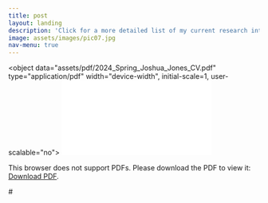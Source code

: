 ```yaml
---
title: post
layout: landing
description: 'Click for a more detailed list of my current research interests.'
image: assets/images/pic07.jpg
nav-menu: true
---
```


<object data="assets/pdf/2024_Spring_Joshua_Jones_CV.pdf" type="application/pdf" width="device-width", initial-scale=1, user-scalable="no">
    <embed src="assets/pdf/2024_Spring_Joshua_Jones_CV.pdf">
        <p>This browser does not support PDFs. Please download the PDF to view it: <a href="assets/pdf/2024_Spring_Joshua_Jones_CV.pdf">Download PDF</a>.</p>
    </embed>
#</object>
